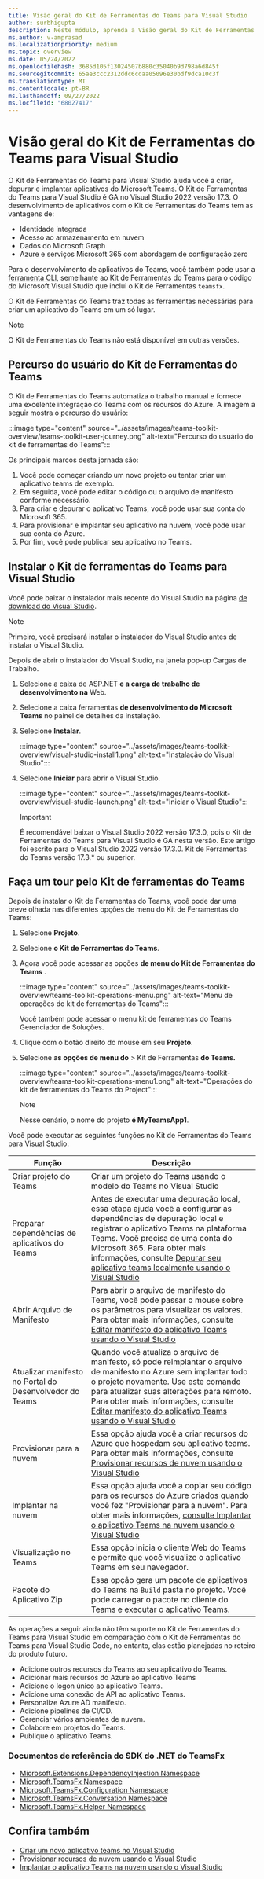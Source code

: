 ```yaml
---
title: Visão geral do Kit de Ferramentas do Teams para Visual Studio
author: surbhigupta
description: Neste módulo, aprenda a Visão geral do Kit de Ferramentas do Teams para Visual Studio
ms.author: v-amprasad
ms.localizationpriority: medium
ms.topic: overview
ms.date: 05/24/2022
ms.openlocfilehash: 3685d105f13024507b880c35040b9d798a6d845f
ms.sourcegitcommit: 65ae3ccc2312ddc6cdaa05096e30bdf9dca10c3f
ms.translationtype: MT
ms.contentlocale: pt-BR
ms.lasthandoff: 09/27/2022
ms.locfileid: "68027417"
---
```

# <a name="teams-toolkit-overview-for-visual-studio"></a>Visão geral do Kit de Ferramentas do Teams para Visual Studio

O Kit de Ferramentas do Teams para Visual Studio ajuda você a criar, depurar e implantar aplicativos do Microsoft Teams. O Kit de Ferramentas do Teams para Visual Studio é GA no Visual Studio 2022 versão 17.3. O desenvolvimento de aplicativos com o Kit de Ferramentas do Teams tem as vantagens de:

* Identidade integrada
* Acesso ao armazenamento em nuvem
* Dados do Microsoft Graph
* Azure e serviços Microsoft 365 com abordagem de configuração zero

Para o desenvolvimento de aplicativos do Teams, você também pode usar a [ferramenta CLI](https://github.com/OfficeDev/TeamsFx/blob/dev/docs/cli/user-manual.md), semelhante ao Kit de Ferramentas do Teams para o código do Microsoft Visual Studio que inclui o Kit de Ferramentas `teamsfx`.

O Kit de Ferramentas do Teams traz todas as ferramentas necessárias para criar um aplicativo do Teams em um só lugar.

> [!NOTE]
> O Kit de Ferramentas do Teams não está disponível em outras versões.

## <a name="user-journey-of-teams-toolkit"></a>Percurso do usuário do Kit de Ferramentas do Teams

O Kit de Ferramentas do Teams automatiza o trabalho manual e fornece uma excelente integração do Teams com os recursos do Azure. A imagem a seguir mostra o percurso do usuário:

:::image type="content" source="../assets/images/teams-toolkit-overview/teams-toolkit-user-journey.png" alt-text="Percurso do usuário do kit de ferramentas do Teams":::

Os principais marcos desta jornada são:

1. Você pode começar criando um novo projeto ou tentar criar um aplicativo teams de exemplo.
1. Em seguida, você pode editar o código ou o arquivo de manifesto conforme necessário.
1. Para criar e depurar o aplicativo Teams, você pode usar sua conta do Microsoft 365.
1. Para provisionar e implantar seu aplicativo na nuvem, você pode usar sua conta do Azure.
1. Por fim, você pode publicar seu aplicativo no Teams.

## <a name="install-teams-toolkit-for-visual-studio"></a>Instalar o Kit de ferramentas do Teams para Visual Studio

Você pode baixar o instalador mais recente do Visual Studio na página [de download do Visual Studio](https://visualstudio.microsoft.com).

> [!NOTE]
> Primeiro, você precisará instalar o instalador do Visual Studio antes de instalar o Visual Studio.

Depois de abrir o instalador do Visual Studio, na janela pop-up Cargas de Trabalho.

1. Selecione a caixa de ASP.NET **e a carga de trabalho de desenvolvimento na** Web.
1. Selecione a caixa ferramentas **de desenvolvimento do Microsoft Teams** no painel de detalhes da instalação.
1. Selecione **Instalar**.

   :::image type="content" source="../assets/images/teams-toolkit-overview/visual-studio-install1.png" alt-text="Instalação do Visual Studio":::

1. Selecione **Iniciar** para abrir o Visual Studio.

    :::image type="content" source="../assets/images/teams-toolkit-overview/visual-studio-launch.png" alt-text="Iniciar o Visual Studio":::

   > [!IMPORTANT]
   > É recomendável baixar o Visual Studio 2022 versão 17.3.0, pois o Kit de Ferramentas do Teams para Visual Studio é GA nesta versão. Este artigo foi escrito para o Visual Studio 2022 versão 17.3.0. Kit de Ferramentas do Teams versão 17.3.* ou superior.

## <a name="take-a-tour-of-teams-toolkit"></a>Faça um tour pelo Kit de ferramentas do Teams

Depois de instalar o Kit de Ferramentas do Teams, você pode dar uma breve olhada nas diferentes opções de menu do Kit de Ferramentas do Teams:

1. Selecione **Projeto**.
1. Selecione **o Kit de Ferramentas do Teams**.
1. Agora você pode acessar as opções **de menu do Kit de Ferramentas do Teams** .

   :::image type="content" source="../assets/images/teams-toolkit-overview/teams-toolkit-operations-menu.png" alt-text="Menu de operações do kit de ferramentas do Teams":::

   Você também pode acessar o menu kit de ferramentas do Teams Gerenciador de Soluções.

4. Clique com o botão direito do mouse em seu **Projeto**.
5. Selecione **as opções de menu do** >  Kit de Ferramentas **do Teams.**

   :::image type="content" source="../assets/images/teams-toolkit-overview/teams-toolkit-operations-menu1.png" alt-text="Operações do kit de ferramentas do Teams do Project":::

   > [!NOTE]
   > Nesse cenário, o nome do projeto **é MyTeamsApp1**.

Você pode executar as seguintes funções no Kit de Ferramentas do Teams para Visual Studio:

|Função  |Descrição  |
|---------|---------|
|Criar projeto do Teams     |Criar um projeto do Teams usando o modelo do Teams no Visual Studio         |
|Preparar dependências de aplicativos do Teams     |Antes de executar uma depuração local, essa etapa ajuda você a configurar as dependências de depuração local e registrar o aplicativo Teams na plataforma Teams. Você precisa de uma conta do Microsoft 365. Para obter mais informações, consulte [Depurar seu aplicativo teams localmente usando o Visual Studio](debug-teams-app-visual-studio.md)         |
|Abrir Arquivo de Manifesto     |Para abrir o arquivo de manifesto do Teams, você pode passar o mouse sobre os parâmetros para visualizar os valores. Para obter mais informações, consulte [Editar manifesto do aplicativo Teams usando o Visual Studio](VS-TeamsFx-preview-and-customize-app-manifest.md)         |
|Atualizar manifesto no Portal do Desenvolvedor do Teams     |Quando você atualiza o arquivo de manifesto, só pode reimplantar o arquivo de manifesto no Azure sem implantar todo o projeto novamente. Use este comando para atualizar suas alterações para remoto. Para obter mais informações, consulte [Editar manifesto do aplicativo Teams usando o Visual Studio](VS-TeamsFx-preview-and-customize-app-manifest.md)       |
|Provisionar para a nuvem     |Essa opção ajuda você a criar recursos do Azure que hospedam seu aplicativo teams. Para obter mais informações, consulte [Provisionar recursos de nuvem usando o Visual Studio](provision-cloud-resources.md)        |
|Implantar na nuvem     |Essa opção ajuda você a copiar seu código para os recursos do Azure criados quando você fez "Provisionar para a nuvem". Para obter mais informações, [consulte Implantar o aplicativo Teams na nuvem usando o Visual Studio](deploy-teams-app.md)        |
|Visualização no Teams     |Essa opção inicia o cliente Web do Teams e permite que você visualize o aplicativo Teams em seu navegador.         |
|Pacote do Aplicativo Zip     |Essa opção gera um pacote de aplicativos do Teams na `Build` pasta no projeto. Você pode carregar o pacote no cliente do Teams e executar o aplicativo Teams.         |

As operações a seguir ainda não têm suporte no Kit de Ferramentas do Teams para Visual Studio em comparação com o Kit de Ferramentas do Teams para Visual Studio Code, no entanto, elas estão planejadas no roteiro do produto futuro.

* Adicione outros recursos do Teams ao seu aplicativo do Teams.
* Adicionar mais recursos do Azure ao aplicativo Teams
* Adicione o logon único ao aplicativo Teams.
* Adicione uma conexão de API ao aplicativo Teams.
* Personalize Azure AD manifesto.
* Adicione pipelines de CI/CD.
* Gerenciar vários ambientes de nuvem.
* Colabore em projetos do Teams.
* Publique o aplicativo Teams.

### <a name="teamsfx-net-sdk-reference-docs"></a>Documentos de referência do SDK do .NET do TeamsFx

* [Microsoft.Extensions.DependencyInjection Namespace](/../dotnet/api/Microsoft.Extensions.DependencyInjection)
* [Microsoft.TeamsFx Namespace](/../dotnet/api/Microsoft.TeamsFx)
* [Microsoft.TeamsFx.Configuration Namespace](/../dotnet/api/Microsoft.TeamsFx.Configuration)
* [Microsoft.TeamsFx.Conversation Namespace](/../dotnet/api/Microsoft.TeamsFx.Conversation)
* [Microsoft.TeamsFx.Helper Namespace](/../dotnet/api/Microsoft.TeamsFx.Helper)

## <a name="see-also"></a>Confira também

* [Criar um novo aplicativo teams no Visual Studio](create-new-teams-app-for-Visual-Studio.md)
* [Provisionar recursos de nuvem usando o Visual Studio](provision-cloud-resources.md)
* [Implantar o aplicativo Teams na nuvem usando o Visual Studio](deploy-teams-app.md)
